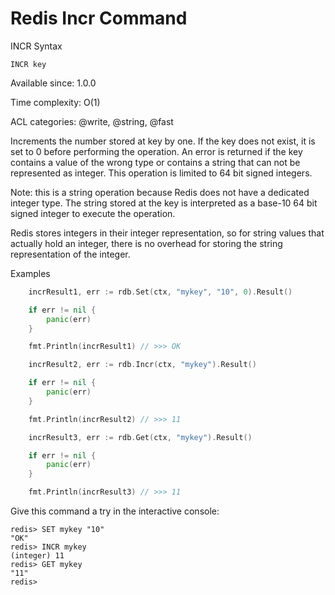# Redis Incr Command

INCR
Syntax
```
INCR key
```

Available since:
1.0.0

Time complexity:
O(1)

ACL categories:
@write, @string, @fast

Increments the number stored at key by one. If the key does not exist, it is set to 0 before performing the operation. An error is returned if the key contains a value of the wrong type or contains a string that can not be represented as integer. This operation is limited to 64 bit signed integers.

Note: this is a string operation because Redis does not have a dedicated integer type. The string stored at the key is interpreted as a base-10 64 bit signed integer to execute the operation.

Redis stores integers in their integer representation, so for string values that actually hold an integer, there is no overhead for storing the string representation of the integer.

Examples


```Go
	incrResult1, err := rdb.Set(ctx, "mykey", "10", 0).Result()

	if err != nil {
		panic(err)
	}

	fmt.Println(incrResult1) // >>> OK

	incrResult2, err := rdb.Incr(ctx, "mykey").Result()

	if err != nil {
		panic(err)
	}

	fmt.Println(incrResult2) // >>> 11

	incrResult3, err := rdb.Get(ctx, "mykey").Result()

	if err != nil {
		panic(err)
	}

	fmt.Println(incrResult3) // >>> 11
```

Give this command a try in the interactive console:

```shell
redis> SET mykey "10"
"OK"
redis> INCR mykey
(integer) 11
redis> GET mykey
"11"
redis> 
```

